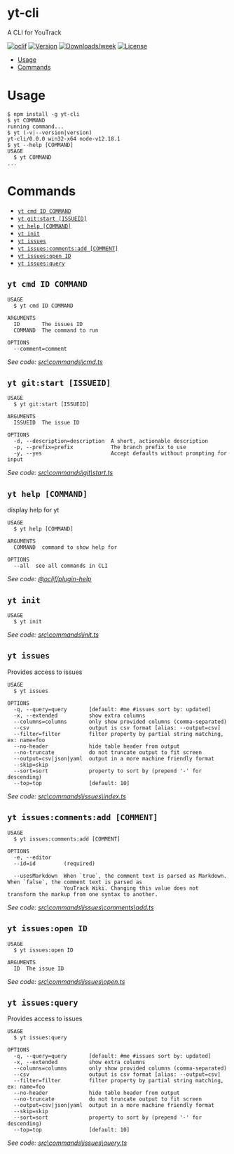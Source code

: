 yt-cli
======

A CLI for YouTrack

[![oclif](https://img.shields.io/badge/cli-oclif-brightgreen.svg)](https://oclif.io)
[![Version](https://img.shields.io/npm/v/yt-cli.svg)](https://npmjs.org/package/yt-cli)
[![Downloads/week](https://img.shields.io/npm/dw/yt-cli.svg)](https://npmjs.org/package/yt-cli)
[![License](https://img.shields.io/npm/l/yt-cli.svg)](https://github.com/benfo/yt-cli/blob/master/package.json)

<!-- toc -->
* [Usage](#usage)
* [Commands](#commands)
<!-- tocstop -->
# Usage
<!-- usage -->
```sh-session
$ npm install -g yt-cli
$ yt COMMAND
running command...
$ yt (-v|--version|version)
yt-cli/0.0.0 win32-x64 node-v12.18.1
$ yt --help [COMMAND]
USAGE
  $ yt COMMAND
...
```
<!-- usagestop -->
# Commands
<!-- commands -->
* [`yt cmd ID COMMAND`](#yt-cmd-id-command)
* [`yt git:start [ISSUEID]`](#yt-gitstart-issueid)
* [`yt help [COMMAND]`](#yt-help-command)
* [`yt init`](#yt-init)
* [`yt issues`](#yt-issues)
* [`yt issues:comments:add [COMMENT]`](#yt-issuescommentsadd-comment)
* [`yt issues:open ID`](#yt-issuesopen-id)
* [`yt issues:query`](#yt-issuesquery)

## `yt cmd ID COMMAND`

```
USAGE
  $ yt cmd ID COMMAND

ARGUMENTS
  ID       The issues ID
  COMMAND  The command to run

OPTIONS
  --comment=comment
```

_See code: [src\commands\cmd.ts](https://github.com/benfo/yt-cli/blob/v0.0.0/src\commands\cmd.ts)_

## `yt git:start [ISSUEID]`

```
USAGE
  $ yt git:start [ISSUEID]

ARGUMENTS
  ISSUEID  The issue ID

OPTIONS
  -d, --description=description  A short, actionable description
  -p, --prefix=prefix            The branch prefix to use
  -y, --yes                      Accept defaults without prompting for input
```

_See code: [src\commands\git\start.ts](https://github.com/benfo/yt-cli/blob/v0.0.0/src\commands\git\start.ts)_

## `yt help [COMMAND]`

display help for yt

```
USAGE
  $ yt help [COMMAND]

ARGUMENTS
  COMMAND  command to show help for

OPTIONS
  --all  see all commands in CLI
```

_See code: [@oclif/plugin-help](https://github.com/oclif/plugin-help/blob/v3.2.0/src\commands\help.ts)_

## `yt init`

```
USAGE
  $ yt init
```

_See code: [src\commands\init.ts](https://github.com/benfo/yt-cli/blob/v0.0.0/src\commands\init.ts)_

## `yt issues`

Provides access to issues

```
USAGE
  $ yt issues

OPTIONS
  -q, --query=query       [default: #me #issues sort by: updated]
  -x, --extended          show extra columns
  --columns=columns       only show provided columns (comma-separated)
  --csv                   output is csv format [alias: --output=csv]
  --filter=filter         filter property by partial string matching, ex: name=foo
  --no-header             hide table header from output
  --no-truncate           do not truncate output to fit screen
  --output=csv|json|yaml  output in a more machine friendly format
  --skip=skip
  --sort=sort             property to sort by (prepend '-' for descending)
  --top=top               [default: 10]
```

_See code: [src\commands\issues\index.ts](https://github.com/benfo/yt-cli/blob/v0.0.0/src\commands\issues\index.ts)_

## `yt issues:comments:add [COMMENT]`

```
USAGE
  $ yt issues:comments:add [COMMENT]

OPTIONS
  -e, --editor
  --id=id         (required)

  --usesMarkdown  When `true`, the comment text is parsed as Markdown. When `false`, the comment text is parsed as
                  YouTrack Wiki. Changing this value does not transform the markup from one syntax to another.
```

_See code: [src\commands\issues\comments\add.ts](https://github.com/benfo/yt-cli/blob/v0.0.0/src\commands\issues\comments\add.ts)_

## `yt issues:open ID`

```
USAGE
  $ yt issues:open ID

ARGUMENTS
  ID  The issue ID
```

_See code: [src\commands\issues\open.ts](https://github.com/benfo/yt-cli/blob/v0.0.0/src\commands\issues\open.ts)_

## `yt issues:query`

Provides access to issues

```
USAGE
  $ yt issues:query

OPTIONS
  -q, --query=query       [default: #me #issues sort by: updated]
  -x, --extended          show extra columns
  --columns=columns       only show provided columns (comma-separated)
  --csv                   output is csv format [alias: --output=csv]
  --filter=filter         filter property by partial string matching, ex: name=foo
  --no-header             hide table header from output
  --no-truncate           do not truncate output to fit screen
  --output=csv|json|yaml  output in a more machine friendly format
  --skip=skip
  --sort=sort             property to sort by (prepend '-' for descending)
  --top=top               [default: 10]
```

_See code: [src\commands\issues\query.ts](https://github.com/benfo/yt-cli/blob/v0.0.0/src\commands\issues\query.ts)_
<!-- commandsstop -->
